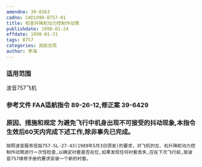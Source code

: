 ```yaml
---
amendno: 39-0363
cadno: CAD1990-B757-01
title: 检查升降舵动力控制作动筒
publishdate: 1990-01-24
effdate: 1990-01-31
tags: B757
categories: 民航总局
author: 李海
---
```


### 适用范围 
波音757飞机

<!--more-->
### 参考文件    FAA适航指令 89-26-12,修正案 39-6429 

### 原因、措施和规定     为避免飞行中机身出现不可接受的抖动现象,本指令生效后60天内完成下述工作,除非事先已完成。 
    按照波音服务信函757-SL-27-43(1989年5月3日颁发)的要求，对飞机的左、右升降舵动力控制作动筒进行一次性检查,以确定衬套是否在位,如果发现任何衬套丢失,应在下次飞行前,按波音757维修手册的要求安装一个新的衬套。
